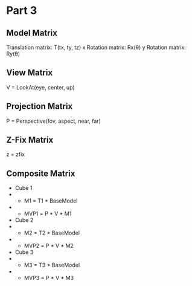 # Part 3

## Model Matrix
Translation matrix: T(tx, ty, tz)
x Rotation matrix: Rx(θ)
y Rotation matrix: Ry(θ)

## View Matrix
V = LookAt(eye, center, up)

## Projection Matrix
P = Perspective(fov, aspect, near, far)

## Z-Fix Matrix
z = zfix

## Composite Matrix
- Cube 1
- - M1 = T1 * BaseModel
- - MVP1 = P * V * M1
- Cube 2
- - M2 = T2 * BaseModel
- - MVP2 = P * V * M2
- Cube 3
- - M3 = T3 * BaseModel
- - MVP3 = P * V * M3